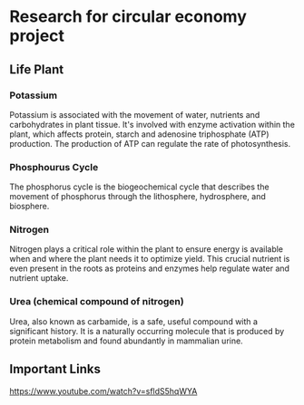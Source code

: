 # Research for circular economy project
## Life Plant
### Potassium
Potassium is associated with the movement of water, nutrients and carbohydrates in plant tissue. It's involved with enzyme activation within the plant, which affects protein, starch and adenosine triphosphate (ATP) production. The production of ATP can regulate the rate of photosynthesis.
### Phosphourus Cycle
The phosphorus cycle is the biogeochemical cycle that describes the movement of phosphorus through the lithosphere, hydrosphere, and biosphere.
### Nitrogen
Nitrogen plays a critical role within the plant to ensure energy is available when and where the plant needs it to optimize yield. This crucial nutrient is even present in the roots as proteins and enzymes help regulate water and nutrient uptake.
### Urea (chemical compound of nitrogen)
Urea, also known as carbamide, is a safe, useful compound with a significant history. It is a naturally occurring molecule that is produced by protein metabolism and found abundantly in mammalian urine.
## Important Links
https://www.youtube.com/watch?v=sfldS5hqWYA
